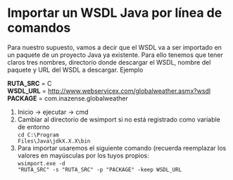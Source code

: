 # Importar un WSDL Java por línea de comandos

Para nuestro supuesto, vamos a decir que el WSDL va a ser importado en un paquete de un proyecto Java ya existente.
Para ello tenemos que tener claros tres nombres, directorio donde descargar el WSDL, nombre del paquete y URL del WSDL a descargar. Ejemplo

__RUTA_SRC__ = C
<br>__WSDL_URL__ = http://www.webservicex.com/globalweather.asmx?wsdl
<br>__PACKAGE__ = com.inazense.globalweather

1. Inicio -> ejecutar -> cmd
2. Cambiar al directorio de wsimport si no está registrado como variable de entorno <br><code>cd C:\Program Files\Java\jdkX.X.X\bin</code>
3. Para importar usaremos el siguiente comando (recuerda reemplazar los valores en mayúsculas por los tuyos propios: <br><code>wsimport.exe -d "RUTA_SRC" -s "RUTA_SRC" -p "PACKAGE" -keep WSDL_URL</code>
